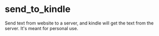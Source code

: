 # send_to_kindle
Send text from website to a server, and kindle will get the text from the server. It's meant for personal use.
